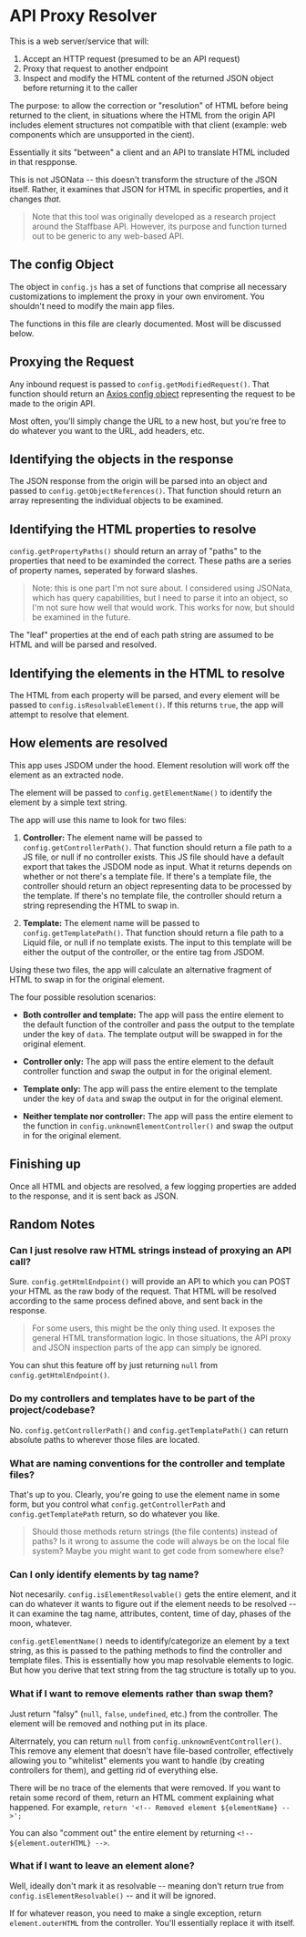 # API Proxy Resolver

This is a web server/service that will:

1. Accept an HTTP request (presumed to be an API request)
2. Proxy that request to another endpoint
3. Inspect and modify the HTML content of the returned JSON object before returning it to the caller

The purpose: to allow the correction or "resolution" of HTML before being returned to the client, in situations where the HTML from the origin API includes element structures not compatible with that client (example: web components which are unsupported in the cient).

Essentially it sits "between" a client and an API to translate HTML included in that respponse.

This is not JSONata -- this doesn't transform the structure of the JSON itself. Rather, it examines that JSON for HTML in specific properties, and it changes _that_.

>Note that this tool was originally developed as a research project around the Staffbase API. However, its purpose and function turned out to be generic to any web-based API.

## The config Object

The object in `config.js` has a set of functions that comprise all necessary customizations to implement the proxy in your own enviroment. You shouldn't need to modify the main app files.

The functions in this file are clearly documented. Most will be discussed below.

## Proxying the Request

Any inbound request is passed to `config.getModifiedRequest()`. That function should return an [Axios config object](https://axios-http.com/docs/req_config) representing the request to be made to the origin API.

Most often, you'll simply change the URL to a new host, but you're free to do whatever you want to the URL, add headers, etc.

## Identifying the objects in the response

The JSON response from the origin will be parsed into an object and passed to `config.getObjectReferences()`. That function should return an array representing the individual objects to be examined.

## Identifying the HTML properties to resolve

`config.getPropertyPaths()` should return an array of "paths" to the properties that need to be examinded the correct. These paths are a series of property names, seperated by forward slashes.

>Note: this is one part I'm not sure about. I considered using JSONata, which has query capabilities, but I need to parse it into an object, so I'm not sure how well that would work. This works for now, but should be examined in the future.

The "leaf" properties at the end of each path string are assumed to be HTML and will be parsed and resolved.

## Identifying the elements in the HTML to resolve

The HTML from each property will be parsed, and every element will be passed to `config.isResolvableElement()`. If this returns `true`, the app will attempt to resolve that element.

## How elements are resolved

This app uses JSDOM under the hood. Element resolution will work off the element as an extracted node.

The element will be passed to `config.getElementName()` to identify the element by a simple text string.

The app will use this name to look for two files:

1. **Controller:** The element name will be passed to `config.getControllerPath()`. That function should return a file path to a JS file, or null if no controller exists. This JS file should have a default export that takes the JSDOM node as input. What it returns depends on whether or not there's a template file. If there's a template file, the controller should return an object representing data to be processed by the template. If there's no template file, the controller should return a string represending the HTML to swap in.

2. **Template:** The element name will be passed to `config.getTemplatePath()`. That function should return a file path to a Liquid file, or null if no template exists. The input to this template will be either the output of the controller, or the entire tag from JSDOM.

Using these two files, the app will calculate an alternative fragment of HTML to swap in for the original element.

The four possible resolution scenarios:

- **Both controller and template:** The app will pass the entire element to the default function of the controller and pass the output to the template under the key of `data`. The template output will be swapped in for the original element.

- **Controller only:** The app will pass the entire element to the default controller function and swap the output in for the original element.

- **Template only:** The app will pass the entire element to the template under the key of `data` and swap the output in for the original element.

- **Neither template nor controller:** The app will pass the entire element to the function in `config.unknownElementController()` and swap the output in for the original element.

## Finishing up

Once all HTML and objects are resolved, a few logging properties are added to the response, and it is sent back as JSON.

## Random Notes

### Can I just resolve raw HTML strings instead of proxying an API call?

Sure. `config.getHtmlEndpoint()` will provide an API to which you can POST your HTML as the raw body of the request. That HTML will be resolved according to the same process defined above, and sent back in the response.

>For some users, this might be the only thing used. It exposes the general HTML transformation logic. In those situations, the API proxy and JSON inspection parts of the app can simply be ignored.

You can shut this feature off by just returning `null` from `config.getHtmlEndpoint()`.

### Do my controllers and templates have to be part of the project/codebase?

No. `config.getControllerPath()` and `config.getTemplatePath()` can return absolute paths to wherever those files are located.

### What are naming conventions for the controller and template files?

That's up to you. Clearly, you're going to use the element name in some form, but you control what `config.getControllerPath` and `config.getTemplatePath` return, so do whatever you like.

>Should those methods return strings (the file contents) instead of paths? Is it wrong to assume the code will always be on the local file system? Maybe you might want to get code from somewhere else?

### Can I only identify elements by tag name?

Not necesarily. `config.isElementResolvable()` gets the entire element, and it can do whatever it wants to figure out if the element needs to be resolved -- it can examine the tag name, attributes, content, time of day, phases of the moon, whatever.

`config.getElementName()` needs to identify/categorize an element by a text string, as this is passed to the pathing methods to find the controller and template files. This is essentially how you map resolvable elements to logic. But how you derive that text string from the tag structure is totally up to you.

### What if I want to remove elements rather than swap them?

Just return "falsy" (`null`, `false`, `undefined`, etc.) from the controller. The element will be removed and nothing put in its place.

Alterrnately, you can return `null` from `config.unknownEventController()`. This remove any element that doesn't have file-based controller, effectively allowing you to "whitelist" elements you want to handle (by creating controllers for them), and getting rid of everything else.

There will be no trace of the elements that were removed. If you want to retain some record of them, return an HTML comment explaining what happened. For example, `return '<!-- Removed element ${elementName} -->';`

You can also "comment out" the entire element by returning `<!-- ${element.outerHTML} -->`.

### What if I want to leave an element alone?

Well, ideally don't mark it as resolvable -- meaning don't return true from `config.isElementResolvable()` -- and it will be ignored.

If for whatever reason, you need to make a single exception, return `element.outerHTML` from the controller. You'll essentially replace it with itself.
